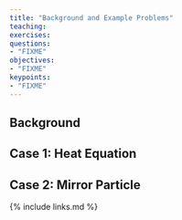 ```yaml
---
title: "Background and Example Problems"
teaching: 
exercises: 
questions:
- "FIXME"
objectives:
- "FIXME"
keypoints:
- "FIXME"
---
```


## Background

## Case 1: Heat Equation

## Case 2: Mirror Particle

{% include links.md %}

